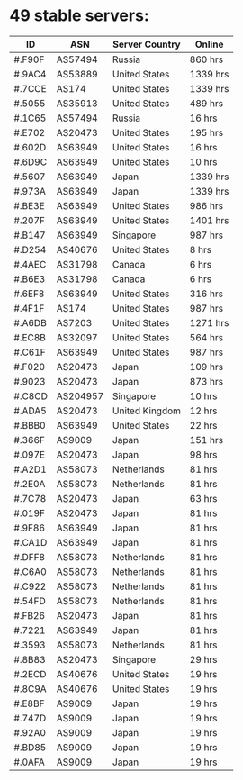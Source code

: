# 49 stable servers:

| ID | ASN | Server Country | Online |
| ------ | ------ | ------ | ------ |
| #.F90F | AS57494 | Russia | 860 hrs |
| #.9AC4 | AS53889 | United States | 1339 hrs |
| #.7CCE | AS174 | United States | 1339 hrs |
| #.5055 | AS35913 | United States | 489 hrs |
| #.1C65 | AS57494 | Russia | 16 hrs |
| #.E702 | AS20473 | United States | 195 hrs |
| #.602D | AS63949 | United States | 16 hrs |
| #.6D9C | AS63949 | United States | 10 hrs |
| #.5607 | AS63949 | Japan | 1339 hrs |
| #.973A | AS63949 | Japan | 1339 hrs |
| #.BE3E | AS63949 | United States | 986 hrs |
| #.207F | AS63949 | United States | 1401 hrs |
| #.B147 | AS63949 | Singapore | 987 hrs |
| #.D254 | AS40676 | United States | 8 hrs |
| #.4AEC | AS31798 | Canada | 6 hrs |
| #.B6E3 | AS31798 | Canada | 6 hrs |
| #.6EF8 | AS63949 | United States | 316 hrs |
| #.4F1F | AS174 | United States | 987 hrs |
| #.A6DB | AS7203 | United States | 1271 hrs |
| #.EC8B | AS32097 | United States | 564 hrs |
| #.C61F | AS63949 | United States | 987 hrs |
| #.F020 | AS20473 | Japan | 109 hrs |
| #.9023 | AS20473 | Japan | 873 hrs |
| #.C8CD | AS204957 | Singapore | 10 hrs |
| #.ADA5 | AS20473 | United Kingdom | 12 hrs |
| #.BBB0 | AS63949 | United States | 22 hrs |
| #.366F | AS9009 | Japan | 151 hrs |
| #.097E | AS20473 | Japan | 98 hrs |
| #.A2D1 | AS58073 | Netherlands | 81 hrs |
| #.2E0A | AS58073 | Netherlands | 81 hrs |
| #.7C78 | AS20473 | Japan | 63 hrs |
| #.019F | AS20473 | Japan | 81 hrs |
| #.9F86 | AS63949 | Japan | 81 hrs |
| #.CA1D | AS63949 | Japan | 81 hrs |
| #.DFF8 | AS58073 | Netherlands | 81 hrs |
| #.C6A0 | AS58073 | Netherlands | 81 hrs |
| #.C922 | AS58073 | Netherlands | 81 hrs |
| #.54FD | AS58073 | Netherlands | 81 hrs |
| #.FB26 | AS20473 | Japan | 81 hrs |
| #.7221 | AS63949 | Japan | 81 hrs |
| #.3593 | AS58073 | Netherlands | 81 hrs |
| #.8B83 | AS20473 | Singapore | 29 hrs |
| #.2ECD | AS40676 | United States | 19 hrs |
| #.8C9A | AS40676 | United States | 19 hrs |
| #.E8BF | AS9009 | Japan | 19 hrs |
| #.747D | AS9009 | Japan | 19 hrs |
| #.92A0 | AS9009 | Japan | 19 hrs |
| #.BD85 | AS9009 | Japan | 19 hrs |
| #.0AFA | AS9009 | Japan | 19 hrs |

